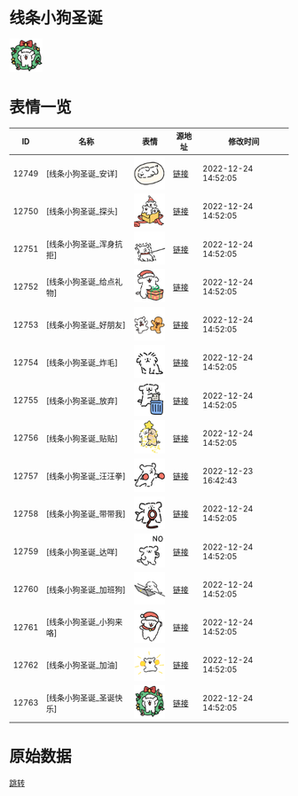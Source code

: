 # 线条小狗圣诞

<img src="./cover.png" height="60" alt="cover" />

# 表情一览

|ID|名称|表情|源地址|修改时间|
|----|----|----|----|----|
|12749|[线条小狗圣诞_安详]|<img src="./pic/012749_%5B线条小狗圣诞_安详%5D.png" height="60" alt="安详"/>|[链接](https://i0.hdslb.com/bfs/garb/item/05aba68a03937e0e261999c029a3a0bdc45ca50a.png)|2022-12-24 14:52:05|
|12750|[线条小狗圣诞_探头]|<img src="./pic/012750_%5B线条小狗圣诞_探头%5D.png" height="60" alt="探头"/>|[链接](https://i0.hdslb.com/bfs/garb/item/9c70fdfc927708a80bb821285d6a1c72982f5cb6.png)|2022-12-24 14:52:05|
|12751|[线条小狗圣诞_浑身抗拒]|<img src="./pic/012751_%5B线条小狗圣诞_浑身抗拒%5D.png" height="60" alt="浑身抗拒"/>|[链接](https://i0.hdslb.com/bfs/garb/item/55078373886ff56137ab00c5d52c1bbe38eeaedd.png)|2022-12-24 14:52:05|
|12752|[线条小狗圣诞_给点礼物]|<img src="./pic/012752_%5B线条小狗圣诞_给点礼物%5D.png" height="60" alt="给点礼物"/>|[链接](https://i0.hdslb.com/bfs/garb/item/df2fb2e0acd15318854bacd084480d24e06e68db.png)|2022-12-24 14:52:05|
|12753|[线条小狗圣诞_好朋友]|<img src="./pic/012753_%5B线条小狗圣诞_好朋友%5D.png" height="60" alt="好朋友"/>|[链接](https://i0.hdslb.com/bfs/garb/item/995302d7e50ebe1b983ce2ab02016664122a657e.png)|2022-12-24 14:52:05|
|12754|[线条小狗圣诞_炸毛]|<img src="./pic/012754_%5B线条小狗圣诞_炸毛%5D.png" height="60" alt="炸毛"/>|[链接](https://i0.hdslb.com/bfs/garb/item/5003fdefe89142b40384238ec2ba87d3b116902b.png)|2022-12-24 14:52:05|
|12755|[线条小狗圣诞_放弃]|<img src="./pic/012755_%5B线条小狗圣诞_放弃%5D.png" height="60" alt="放弃"/>|[链接](https://i0.hdslb.com/bfs/garb/item/52a16d3047fd83665eda299fec78efa7473e76b0.png)|2022-12-24 14:52:05|
|12756|[线条小狗圣诞_贴贴]|<img src="./pic/012756_%5B线条小狗圣诞_贴贴%5D.png" height="60" alt="贴贴"/>|[链接](https://i0.hdslb.com/bfs/garb/item/4d888543be50e87c2f19a6f4f20c8470fb1765b7.png)|2022-12-24 14:52:05|
|12757|[线条小狗圣诞_汪汪拳]|<img src="./pic/012757_%5B线条小狗圣诞_汪汪拳%5D.png" height="60" alt="汪汪拳"/>|[链接](https://i0.hdslb.com/bfs/garb/item/e1fe8d36b4c468007b248e2f0ca353b2f2dcbf2d.png)|2022-12-23 16:42:43|
|12758|[线条小狗圣诞_带带我]|<img src="./pic/012758_%5B线条小狗圣诞_带带我%5D.png" height="60" alt="带带我"/>|[链接](https://i0.hdslb.com/bfs/garb/item/ac3f4107ccb801bd85dbc170ef86ae7eb41efe49.png)|2022-12-24 14:52:05|
|12759|[线条小狗圣诞_达咩]|<img src="./pic/012759_%5B线条小狗圣诞_达咩%5D.png" height="60" alt="达咩"/>|[链接](https://i0.hdslb.com/bfs/garb/item/599e1b41b609a647ddc86c3681fcfeeec33dc0d1.png)|2022-12-24 14:52:05|
|12760|[线条小狗圣诞_加班狗]|<img src="./pic/012760_%5B线条小狗圣诞_加班狗%5D.png" height="60" alt="加班狗"/>|[链接](https://i0.hdslb.com/bfs/garb/item/98b490cb9d9df0653368b365c8a5080827b25bd5.png)|2022-12-24 14:52:05|
|12761|[线条小狗圣诞_小狗来咯]|<img src="./pic/012761_%5B线条小狗圣诞_小狗来咯%5D.png" height="60" alt="小狗来咯"/>|[链接](https://i0.hdslb.com/bfs/garb/item/4eb9d8419bfb04462399ef107650cdf8b9f6df7c.png)|2022-12-24 14:52:05|
|12762|[线条小狗圣诞_加油]|<img src="./pic/012762_%5B线条小狗圣诞_加油%5D.png" height="60" alt="加油"/>|[链接](https://i0.hdslb.com/bfs/garb/item/367136835e2a41d3d8af9df42122710c287a362a.png)|2022-12-24 14:52:05|
|12763|[线条小狗圣诞_圣诞快乐]|<img src="./pic/012763_%5B线条小狗圣诞_圣诞快乐%5D.png" height="60" alt="圣诞快乐"/>|[链接](https://i0.hdslb.com/bfs/garb/item/23a1be7418def0e5ea48e870701d3a0d286f0650.png)|2022-12-24 14:52:05|

# 原始数据

[跳转](./raw.json)

